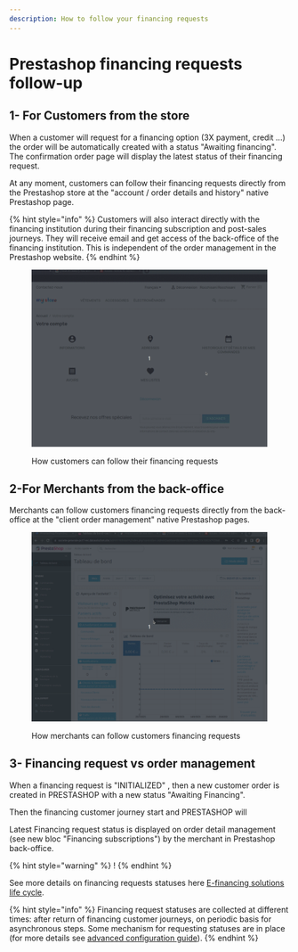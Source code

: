 ```yaml
---
description: How to follow your financing requests
---
```


# Prestashop financing requests follow-up

## 1- For Customers from the store

When a customer will request for a financing option (3X payment, credit ...) the order will be automatically created with a status "Awaiting financing".  The confirmation order page will display the latest status of their financing request.

At any moment, customers can follow their financing requests directly from the Prestashop store at the "account / order details and history" native Prestashop page.

{% hint style="info" %}
Customers will also interact directly with the financing institution during their financing   subscription and post-sales journeys. They will receive email and get access of the back-office of the  financing institution. This is independent of the order management in the Prestashop website. &#x20;
{% endhint %}

<figure><img src="../../../../.gitbook/assets/1-prestashop-financing-customer-followup (1).gif" alt=""><figcaption><p>How customers can follow their financing requests</p></figcaption></figure>

## 2-For Merchants from the back-office

Merchants can follow customers financing requests directly from the back-office at the "client order management" native Prestashop pages.

<figure><img src="../../../../.gitbook/assets/2-prestashop-financing-merchantfollowup.gif" alt=""><figcaption><p>How merchants can follow customers financing requests</p></figcaption></figure>

## 3- Financing request vs order management

When a financing request is "INITIALIZED" , then a new customer order is created in PRESTASHOP with a new status "Awaiting Financing".&#x20;

Then the financing customer journey start and PRESTASHOP will &#x20;

Latest Financing request status is displayed on order detail management (see new bloc "Financing subscriptions") by the merchant in Prestashop back-office.





{% hint style="warning" %}
!
{% endhint %}

See more details on financing requests statuses here [E-financing solutions life cycle](../../../../for-discovery/credit/e-financing-status-life-cycle.md).

{% hint style="info" %}
Financing request statuses are collected at different times: after return of financing customer journeys, on periodic basis for asynchronous steps. Some mechanism for requesting statuses are in place (for more details see [advanced configuration guide](prestashop-advanced-features.md#2-set-up-pulling-financing-requests-updates)).
{% endhint %}

